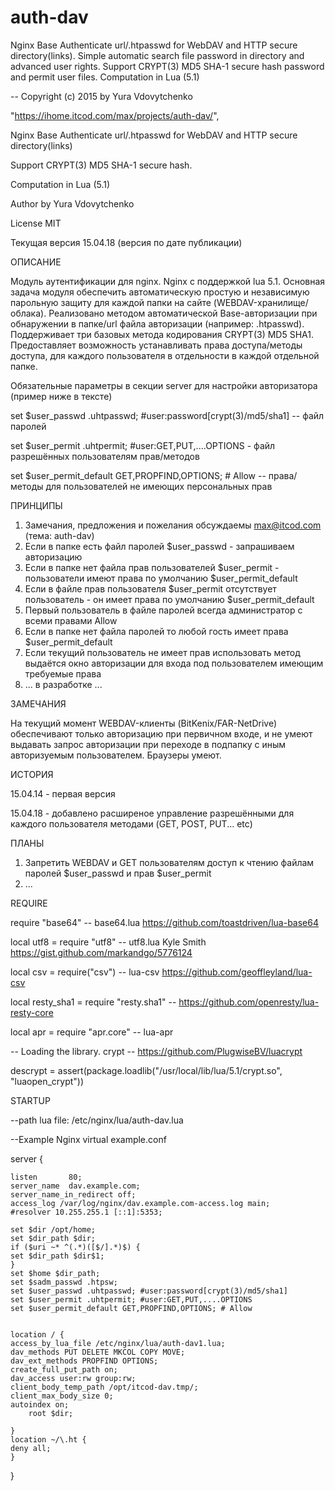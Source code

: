 # auth-dav
Nginx Base Authenticate url/.htpasswd for WebDAV and HTTP secure directory(links). Simple automatic search file password in directory and advanced user rights. Support CRYPT(3) MD5 SHA-1 secure hash password and permit user files. Computation in Lua (5.1)

-- Copyright (c) 2015 by Yura Vdovytchenko

"https://ihome.itcod.com/max/projects/auth-dav/",

Nginx Base Authenticate url/.htpasswd for WebDAV and HTTP secure directory(links)

Support CRYPT(3) MD5 SHA-1 secure hash.

Сomputation in Lua (5.1)

Author by Yura Vdovytchenko

License MIT

Текущая версия 15.04.18 (версия по дате публикации)

ОПИСАНИЕ

Модуль аутентификации для nginx. Nginx с поддержкой lua 5.1. 
Основная задача модуля обеспечить автоматическую простую и независимую парольную защиту для каждой папки на сайте (WEBDAV-хранилище/облака). Реализовано методом автоматической Base-авторизации при обнаружении в папке/url файла авторизации (например: .htpasswd). Поддерживает три базовых метода кодирования CRYPT(3) MD5 SHA1.
Предоставляет возможность устанавливать права доступа/методы доступа, для каждого пользователя в отдельности в каждой отдельной папке.

Обязательные параметры в секции server для настройки авторизатора (пример ниже в тексте)

set $user_passwd .uhtpasswd; #user:password[crypt(3)/md5/sha1] -- файл паролей

set $user_permit .uhtpermit; #user:GET,PUT,....OPTIONS - файл разрешённых пользователям прав/методов

set $user_permit_default GET,PROPFIND,OPTIONS; # Allow -- права/методы для пользователей не имеющих персональных прав

ПРИНЦИПЫ

1. Замечания, предложения и пожелания обсуждаемы max@itcod.com (тема: auth-dav)
2. Если в папке есть файл паролей $user_passwd - запрашиваем авторизацию
3. Если в папке нет файла прав пользователей $user_permit - пользователи имеют права по умолчанию $user_permit_default
4. Если в файле прав пользователя $user_permit отсутствует пользователь - он имеет права по умолчанию $user_permit_default
5. Первый пользователь в файле паролей всегда администратор с всеми правами Allow
6. Если в папке нет файла паролей то любой гость имеет права $user_permit_default
7. Если текущий пользователь не имеет прав использовать метод выдаётся окно авторизации для входа под пользователем имеющим требуемые права
8. ... в разработке ...

ЗАМЕЧАНИЯ

На текущий момент WEBDAV-клиенты (BitKenix/FAR-NetDrive) обеспечивают только авторизацию при первичном входе, и не умеют выдавать запрос авторизации при переходе в подпапку с иным авторизуемым пользователем. Браузеры умеют.

ИСТОРИЯ

15.04.14 - первая версия

15.04.18 - добавлено расширеное управление разрешёнными для каждого пользователя методами (GET, POST, PUT... etc)

ПЛАНЫ

1. Запретить WEBDAV и GET пользователям доступ к чтению файлам паролей $user_passwd и прав $user_permit
2. ...

REQUIRE

require "base64" -- base64.lua https://github.com/toastdriven/lua-base64

local utf8 = require "utf8" -- utf8.lua Kyle Smith https://gist.github.com/markandgo/5776124

local csv = require("csv") -- lua-csv https://github.com/geoffleyland/lua-csv

local resty_sha1 = require "resty.sha1" -- https://github.com/openresty/lua-resty-core

local apr = require "apr.core" -- lua-apr

-- Loading the library. crypt -- https://github.com/PlugwiseBV/luacrypt

descrypt = assert(package.loadlib("/usr/local/lib/lua/5.1/crypt.so", "luaopen_crypt"))

STARTUP

--path lua file: /etc/nginx/lua/auth-dav.lua

--Example Nginx virtual example.conf

server {

    listen       80;
    server_name  dav.example.com;
    server_name_in_redirect	off;
    access_log /var/log/nginx/dav.example.com-access.log main;
    #resolver 10.255.255.1 [::1]:5353;

    set $dir /opt/home;
    set $dir_path $dir;
    if ($uri ~* ^(.*)([$/].*)$) {
	set $dir_path $dir$1;
    }
    set $home $dir_path;
    set $sadm_passwd .htpsw;
    set $user_passwd .uhtpasswd; #user:password[crypt(3)/md5/sha1]
    set $user_permit .uhtpermit; #user:GET,PUT,....OPTIONS
    set $user_permit_default GET,PROPFIND,OPTIONS; # Allow

    
    location / {
	access_by_lua_file /etc/nginx/lua/auth-dav1.lua;
	dav_methods PUT DELETE MKCOL COPY MOVE;
	dav_ext_methods PROPFIND OPTIONS;
	create_full_put_path on;
	dav_access user:rw group:rw;
	client_body_temp_path /opt/itcod-dav.tmp/;
	client_max_body_size 0;
	autoindex on;
        root $dir;
        
    }
    location ~/\.ht {
	deny all;
    }
}


